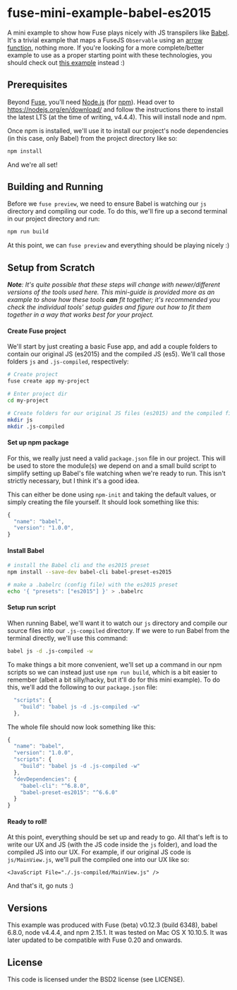 # fuse-mini-example-babel-es2015
A mini example to show how Fuse plays nicely with JS transpilers like [Babel](https://babeljs.io/). It's a trivial example that maps a FuseJS `Observable` using an [arrow function](https://developer.mozilla.org/en-US/docs/Web/JavaScript/Reference/Functions/Arrow_functions), nothing more. If you're looking for a more complete/better example to use as a proper starting point with these technologies, you should check out [this example](https://github.com/sebbert/fuse-gulp-rollup-babel) instead :)

## Prerequisites
Beyond [Fuse](https://www.fusetools.com/downloads), you'll need [Node.js](https://nodejs.org/en/) (for [npm](https://www.npmjs.com/)). Head over to https://nodejs.org/en/download/ and follow the instructions there to install the latest LTS (at the time of writing, v4.4.4). This will install node and npm.

Once npm is installed, we'll use it to install our project's node dependencies (in this case, only Babel) from the project directory like so:

```sh
npm install
```

And we're all set!

## Building and Running
Before we `fuse preview`, we need to ensure Babel is watching our `js` directory and compiling our code. To do this, we'll fire up a second terminal in our project directory and run:

```sh
npm run build
```

At this point, we can `fuse preview` and everything should be playing nicely :)

## Setup from Scratch
_**Note**: It's quite possible that these steps will change with newer/different versions of the tools used here. This mini-guide is provided more as an example to show how these tools **can** fit together; it's recommended you check the individual tools' setup guides and figure out how to fit them together in a way that works best for your project._

#### Create Fuse project
We'll start by just creating a basic Fuse app, and add a couple folders to contain our original JS (es2015) and the compiled JS (es5). We'll call those folders `js` and `.js-compiled`, respectively:

```sh
# Create project
fuse create app my-project

# Enter project dir
cd my-project

# Create folders for our original JS files (es2015) and the compiled files (es5)
mkdir js
mkdir .js-compiled
```

#### Set up npm package
For this, we really just need a valid `package.json` file in our project. This will be used to store the module(s) we depend on and a small build script to simplify setting up Babel's file watching when we're ready to run. This isn't strictly necessary, but I think it's a good idea.

This can either be done using `npm-init` and taking the default values, or simply creating the file yourself. It should look something like this:

```js
{
  "name": "babel",
  "version": "1.0.0",
}
```

#### Install Babel
```sh
# install the Babel cli and the es2015 preset
npm install --save-dev babel-cli babel-preset-es2015

# make a .babelrc (config file) with the es2015 preset
echo '{ "presets": ["es2015"] }' > .babelrc
```

#### Setup run script
When running Babel, we'll want it to watch our `js` directory and compile our source files into our `.js-compiled` directory. If we were to run Babel from the terminal directly, we'll use this command:

```sh
babel js -d .js-compiled -w
```

To make things a bit more convenient, we'll set up a command in our npm scripts so we can instead just use `npm run build`, which is a bit easier to remember (albeit a bit silly/hacky, but it'll do for this mini example). To do this, we'll add the following to our `package.json` file:

```js
  "scripts": {
    "build": "babel js -d .js-compiled -w"
  },
```

The whole file should now look something like this:

```js
{
  "name": "babel",
  "version": "1.0.0",
  "scripts": {
    "build": "babel js -d .js-compiled -w"
  },
  "devDependencies": {
    "babel-cli": "^6.8.0",
    "babel-preset-es2015": "^6.6.0"
  }
}
```

#### Ready to roll!
At this point, everything should be set up and ready to go. All that's left is to write our UX and JS (with the JS code inside the `js` folder), and load the compiled JS into our UX. For example, if our original JS code is `js/MainView.js`, we'll pull the compiled one into our UX like so:

```ux
<JavaScript File="./.js-compiled/MainView.js" />
```

And that's it, go nuts :)

## Versions
This example was produced with Fuse (beta) v0.12.3 (build 6348), babel 6.8.0, node v4.4.4, and npm 2.15.1. It was tested on Mac OS X 10.10.5. It was later updated to be compatible with Fuse 0.20 and onwards.

## License
This code is licensed under the BSD2 license (see LICENSE).
